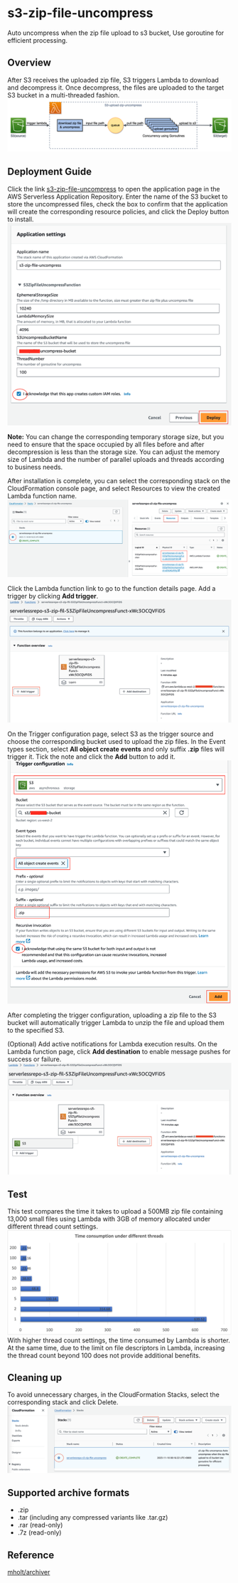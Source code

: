 # s3-zip-file-uncompress

Auto uncompress when the zip file upload to s3 bucket, Use goroutine for efficient processing.

## Overview

After S3 receives the uploaded zip file, S3 triggers Lambda to download and decompress it. Once decompress, the files are uploaded to the target S3 bucket in a multi-threaded fashion.
![overview](images/s3-upload-zip-uncomress.drawio.png)

## Deployment Guide

Click the link [s3-zip-file-uncompress](https://console.aws.amazon.com/lambda/home#/create/app?applicationId=arn:aws:serverlessrepo:us-west-2:699461715380:applications/s3-zip-file-uncompress) to open the application page in the AWS Serverless Application Repository. Enter the name of the S3 bucket to store the uncompressed files, check the box to confirm that the application will create the corresponding resource policies, and click the Deploy button to install.
![deploy](images/deploy.png)

**Note:** You can change the corresponding temporary storage size, but you need to ensure that the space occupied by all files before and after decompression is less than the storage size. You can adjust the memory size of Lambda and the number of parallel uploads and threads according to business needs. 

After installation is complete, you can select the corresponding stack on the CloudFormation console page, and select Resources to view the created Lambda function name.
![resources](images/cloudformation%20resouces.png)

Click the Lambda function link to go to the function details page. Add a trigger by clicking **Add trigger**.
![add trigger](images/add%20trigger.png)

On the Trigger configuration page, select S3 as the trigger source and choose the corresponding bucket used to upload the zip files. In the Event types section, select **All object create events** and only suffix **.zip** files will trigger it. Tick the note and click the **Add** button to add it.
![trigger configuration](images/trigger%20configuration.png)

After completing the trigger configuration, uploading a zip file to the S3 bucket will automatically trigger Lambda to unzip the file and upload them to the specified S3.

(Optional) Add active notifications for Lambda execution results. On the Lambda function page, click **Add destination** to enable message pushes for success or failure.
![add destination](images/add%20destination.png)

## Test

This test compares the time it takes to upload a 500MB zip file containing 13,000 small files using Lambda with 3GB of memory allocated under different thread count settings.
![test](images/test.png)
With higher thread count settings, the time consumed by Lambda is shorter. At the same time, due to the limit on file descriptors in Lambda, increasing the thread count beyond 100 does not provide additional benefits.

## Cleaning up

To avoid unnecessary charges, in the CloudFormation Stacks, select the corresponding stack and click Delete.
![cleanup](images/delete.png)

## Supported archive formats

- .zip
- .tar (including any compressed variants like .tar.gz)
- .rar (read-only)
- .7z (read-only)

## Reference

[mholt/archiver](https://github.com/mholt/archiver)
